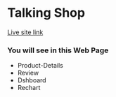 # Talking Shop
[Live site link ](https://assignment-00009.netlify.app/)
### You will see in this Web Page
* Product-Details
* Review
* Dshboard
* Rechart
